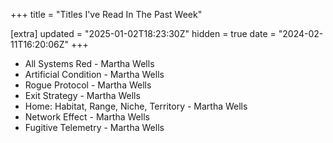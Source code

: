 +++
title = "Titles I've Read In The Past Week"

[extra]
updated = "2025-01-02T18:23:30Z"
hidden = true
date = "2024-02-11T16:20:06Z"
+++

* All Systems Red - Martha Wells
* Artificial Condition - Martha Wells
* Rogue Protocol - Martha Wells
* Exit Strategy - Martha Wells
* Home: Habitat, Range, Niche, Territory - Martha Wells
* Network Effect - Martha Wells
* Fugitive Telemetry - Martha Wells